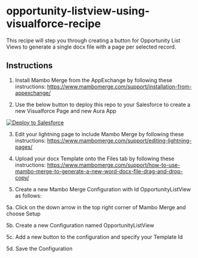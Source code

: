 # opportunity-listview-using-visualforce-recipe

This recipe will step you through creating a button for Opportunity List Views to generate a single docx file with a page per selected record.

## Instructions
1. Install Mambo Merge from the AppExchange by following these instructions: https://www.mambomerge.com/support/installation-from-appexchange/

2. Use the below button to deploy this repo to your Salesforce to create a new Visualforce Page and new Aura App
<a href="https://githubsfdeploy.herokuapp.com?owner=mambomerge&repo=opportunity-listview-using-visualforce-recipe&ref=main">
  <img alt="Deploy to Salesforce"
       src="https://raw.githubusercontent.com/afawcett/githubsfdeploy/master/deploy.png">
</a>

3. Edit your lightning page to include Mambo Merge by following these instructions: https://www.mambomerge.com/support/editing-lightning-pages/

4. Upload your docx Template onto the Files tab by following these instructions: https://www.mambomerge.com/support/how-to-use-mambo-merge-to-generate-a-new-word-docx-file-drag-and-drop-copy/

5. Create a new Mambo Merge Configuration with Id OpportunityListView as follows:

5a. Click on the down arrow in the top right corner of Mambo Merge and choose Setup

5b. Create a new Configuration named OpportunityListView

5c. Add a new button to the configuration and specify your Template Id

5d. Save the Configuration
